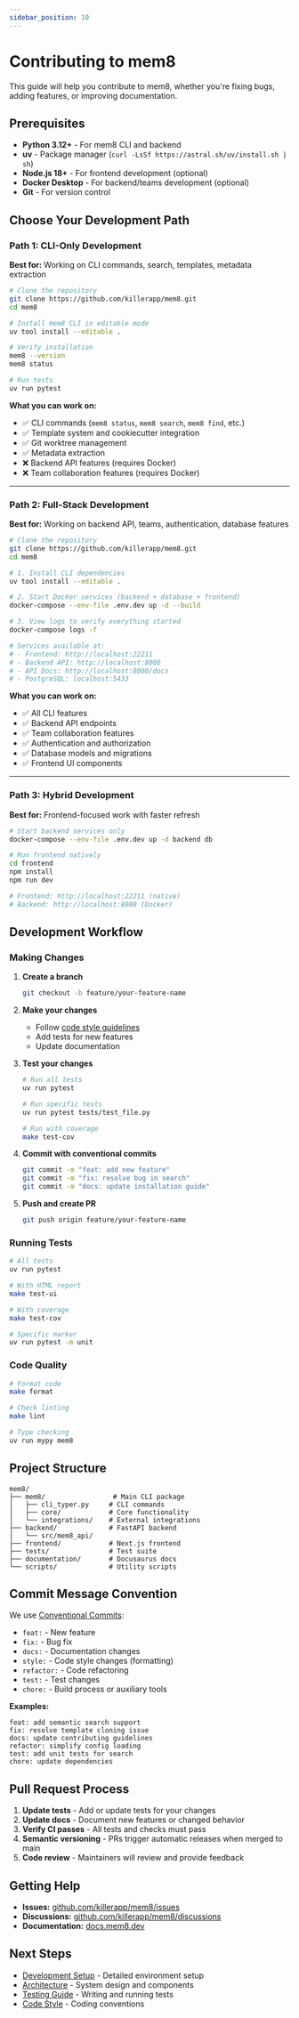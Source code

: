 ```yaml
---
sidebar_position: 10
---
```


# Contributing to mem8

This guide will help you contribute to mem8, whether you're fixing bugs, adding features, or improving documentation.

## Prerequisites

- **Python 3.12+** - For mem8 CLI and backend
- **uv** - Package manager (`curl -LsSf https://astral.sh/uv/install.sh | sh`)
- **Node.js 18+** - For frontend development (optional)
- **Docker Desktop** - For backend/teams development (optional)
- **Git** - For version control

## Choose Your Development Path

### Path 1: CLI-Only Development

**Best for:** Working on CLI commands, search, templates, metadata extraction

```bash
# Clone the repository
git clone https://github.com/killerapp/mem8.git
cd mem8

# Install mem8 CLI in editable mode
uv tool install --editable .

# Verify installation
mem8 --version
mem8 status

# Run tests
uv run pytest
```

**What you can work on:**
- ✅ CLI commands (`mem8 status`, `mem8 search`, `mem8 find`, etc.)
- ✅ Template system and cookiecutter integration
- ✅ Git worktree management
- ✅ Metadata extraction
- ❌ Backend API features (requires Docker)
- ❌ Team collaboration features (requires Docker)

---

### Path 2: Full-Stack Development

**Best for:** Working on backend API, teams, authentication, database features

```bash
# Clone the repository
git clone https://github.com/killerapp/mem8.git
cd mem8

# 1. Install CLI dependencies
uv tool install --editable .

# 2. Start Docker services (backend + database + frontend)
docker-compose --env-file .env.dev up -d --build

# 3. View logs to verify everything started
docker-compose logs -f

# Services available at:
# - Frontend: http://localhost:22211
# - Backend API: http://localhost:8000
# - API Docs: http://localhost:8000/docs
# - PostgreSQL: localhost:5433
```

**What you can work on:**
- ✅ All CLI features
- ✅ Backend API endpoints
- ✅ Team collaboration features
- ✅ Authentication and authorization
- ✅ Database models and migrations
- ✅ Frontend UI components

---

### Path 3: Hybrid Development

**Best for:** Frontend-focused work with faster refresh

```bash
# Start backend services only
docker-compose --env-file .env.dev up -d backend db

# Run frontend natively
cd frontend
npm install
npm run dev

# Frontend: http://localhost:22211 (native)
# Backend: http://localhost:8000 (Docker)
```

## Development Workflow

### Making Changes

1. **Create a branch**
   ```bash
   git checkout -b feature/your-feature-name
   ```

2. **Make your changes**
   - Follow [code style guidelines](./code-style)
   - Add tests for new features
   - Update documentation

3. **Test your changes**
   ```bash
   # Run all tests
   uv run pytest

   # Run specific tests
   uv run pytest tests/test_file.py

   # Run with coverage
   make test-cov
   ```

4. **Commit with conventional commits**
   ```bash
   git commit -m "feat: add new feature"
   git commit -m "fix: resolve bug in search"
   git commit -m "docs: update installation guide"
   ```

5. **Push and create PR**
   ```bash
   git push origin feature/your-feature-name
   ```

### Running Tests

```bash
# All tests
uv run pytest

# With HTML report
make test-ui

# With coverage
make test-cov

# Specific marker
uv run pytest -m unit
```

### Code Quality

```bash
# Format code
make format

# Check linting
make lint

# Type checking
uv run mypy mem8
```

## Project Structure

```
mem8/
├── mem8/                 # Main CLI package
│   ├── cli_typer.py     # CLI commands
│   ├── core/            # Core functionality
│   └── integrations/    # External integrations
├── backend/             # FastAPI backend
│   └── src/mem8_api/
├── frontend/            # Next.js frontend
├── tests/               # Test suite
├── documentation/       # Docusaurus docs
└── scripts/             # Utility scripts
```

## Commit Message Convention

We use [Conventional Commits](https://www.conventionalcommits.org/):

- `feat:` - New feature
- `fix:` - Bug fix
- `docs:` - Documentation changes
- `style:` - Code style changes (formatting)
- `refactor:` - Code refactoring
- `test:` - Test changes
- `chore:` - Build process or auxiliary tools

**Examples:**
```
feat: add semantic search support
fix: resolve template cloning issue
docs: update contributing guidelines
refactor: simplify config loading
test: add unit tests for search
chore: update dependencies
```

## Pull Request Process

1. **Update tests** - Add or update tests for your changes
2. **Update docs** - Document new features or changed behavior
3. **Verify CI passes** - All tests and checks must pass
4. **Semantic versioning** - PRs trigger automatic releases when merged to main
5. **Code review** - Maintainers will review and provide feedback

## Getting Help

- **Issues:** [github.com/killerapp/mem8/issues](https://github.com/killerapp/mem8/issues)
- **Discussions:** [github.com/killerapp/mem8/discussions](https://github.com/killerapp/mem8/discussions)
- **Documentation:** [docs.mem8.dev](https://docs.mem8.dev)

## Next Steps

- [Development Setup](./setup) - Detailed environment setup
- [Architecture](./architecture) - System design and components
- [Testing Guide](./testing) - Writing and running tests
- [Code Style](./code-style) - Coding conventions
